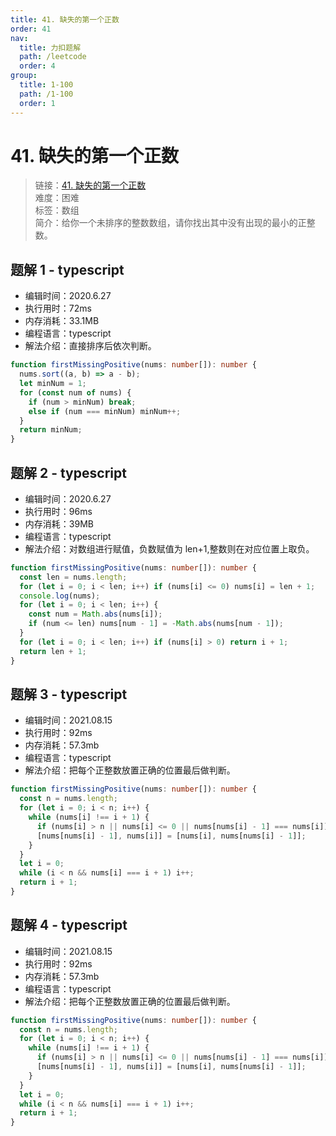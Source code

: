 ```yaml
---
title: 41. 缺失的第一个正数
order: 41
nav:
  title: 力扣题解
  path: /leetcode
  order: 4
group:
  title: 1-100
  path: /1-100
  order: 1
---
```


# 41. 缺失的第一个正数

> 链接：[41. 缺失的第一个正数](https://leetcode-cn.com/problems/first-missing-positive/)  
> 难度：困难  
> 标签：数组  
> 简介：给你一个未排序的整数数组，请你找出其中没有出现的最小的正整数。

## 题解 1 - typescript

- 编辑时间：2020.6.27
- 执行用时：72ms
- 内存消耗：33.1MB
- 编程语言：typescript
- 解法介绍：直接排序后依次判断。

```typescript
function firstMissingPositive(nums: number[]): number {
  nums.sort((a, b) => a - b);
  let minNum = 1;
  for (const num of nums) {
    if (num > minNum) break;
    else if (num === minNum) minNum++;
  }
  return minNum;
}
```

## 题解 2 - typescript

- 编辑时间：2020.6.27
- 执行用时：96ms
- 内存消耗：39MB
- 编程语言：typescript
- 解法介绍：对数组进行赋值，负数赋值为 len+1,整数则在对应位置上取负。

```typescript
function firstMissingPositive(nums: number[]): number {
  const len = nums.length;
  for (let i = 0; i < len; i++) if (nums[i] <= 0) nums[i] = len + 1;
  console.log(nums);
  for (let i = 0; i < len; i++) {
    const num = Math.abs(nums[i]);
    if (num <= len) nums[num - 1] = -Math.abs(nums[num - 1]);
  }
  for (let i = 0; i < len; i++) if (nums[i] > 0) return i + 1;
  return len + 1;
}
```

## 题解 3 - typescript

- 编辑时间：2021.08.15
- 执行用时：92ms
- 内存消耗：57.3mb
- 编程语言：typescript
- 解法介绍：把每个正整数放置正确的位置最后做判断。

```typescript
function firstMissingPositive(nums: number[]): number {
  const n = nums.length;
  for (let i = 0; i < n; i++) {
    while (nums[i] !== i + 1) {
      if (nums[i] > n || nums[i] <= 0 || nums[nums[i] - 1] === nums[i]) break;
      [nums[nums[i] - 1], nums[i]] = [nums[i], nums[nums[i] - 1]];
    }
  }
  let i = 0;
  while (i < n && nums[i] === i + 1) i++;
  return i + 1;
}
```

## 题解 4 - typescript

- 编辑时间：2021.08.15
- 执行用时：92ms
- 内存消耗：57.3mb
- 编程语言：typescript
- 解法介绍：把每个正整数放置正确的位置最后做判断。

```typescript
function firstMissingPositive(nums: number[]): number {
  const n = nums.length;
  for (let i = 0; i < n; i++) {
    while (nums[i] !== i + 1) {
      if (nums[i] > n || nums[i] <= 0 || nums[nums[i] - 1] === nums[i]) break;
      [nums[nums[i] - 1], nums[i]] = [nums[i], nums[nums[i] - 1]];
    }
  }
  let i = 0;
  while (i < n && nums[i] === i + 1) i++;
  return i + 1;
}
```
